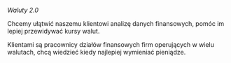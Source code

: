*Waluty 2.0*

Chcemy ułątwić naszemu klientowi analizę danych finansowych, pomóc im lepiej przewidywać kursy walut.

Klientami są pracownicy działów finansowych firm operujących w wielu walutach, chcą wiedzieć kiedy najlepiej wymieniać pieniądze.